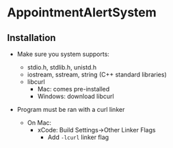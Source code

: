 # AppointmentAlertSystem

## Installation
- Make sure you system supports:
  - stdio.h, stdlib.h, unistd.h
  - iostream, sstream, string (C++ standard libraries)
  - libcurl
    - Mac: comes pre-installed
    - Windows: download libcurl

- Program must be ran with a curl linker
  - On Mac:
    - xCode: Build Settings->Other Linker Flags
      - Add `-lcurl` linker flag
